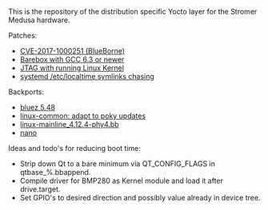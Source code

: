This is the repository of the distribution specific Yocto layer for the Stromer Medusa hardware.

Patches:
- [CVE-2017-1000251 (BlueBorne)](https://git.kernel.org/pub/scm/linux/kernel/git/torvalds/linux.git/commit/?id=e860d2c904d1a9f38a24eb44c9f34b8f915a6ea3)
- [Barebox with GCC 6.3 or newer](http://lists.infradead.org/pipermail/barebox/2017-May/030156.html)
- [JTAG with running Linux Kernel](https://community.nxp.com/thread/376786)
- [systemd /etc/localtime symlinks chasing](https://github.com/tramseyer/meta-medusa-dist/tree/master/recipes-core/systemd/systemd/chase_symlinks_etc_localtime.patch)

Backports:
- [bluez 5.48](https://github.com/kraj/poky/commit/20ccd395fec1c1d7240a513d37e2f67542e78e28)
- [linux-common: adapt to poky updates](https://github.com/PHYTEC-Messtechnik-GmbH/meta-phytec/commit/9c7f4e1e366f8f0b936bdf7eb0a91ebe130bd279)
- [linux-mainline_4.12.4-phy4.bb](https://github.com/PHYTEC-Messtechnik-GmbH/meta-phytec/blob/morty/recipes-kernel/linux/linux-mainline_4.12.4-phy4.bb)
- [nano](https://github.com/openembedded/meta-openembedded/commit/100a00a32dae355aba6bfb49e72d6546b3cba81b)

Ideas and todo's for reducing boot time:
- Strip down Qt to a bare minimum via QT_CONFIG_FLAGS in qtbase_%.bbappend.
- Compile driver for BMP280 as Kernel module and load it after drive.target.
- Set GPIO's to desired direction and possibly value already in device tree.
